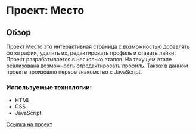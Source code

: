 # Проект: Место

## Обзор
Проект Место это интерактивная страница с возможностью добавлять фотографии,
удалять их, редактировать профиль и ставить лайки. Проект разрабатывается в
несколько этапов. На текущем этапе реализована возможность отредактировать
профиль. Также в данном проекте произошло первое знакомство с JavaScript.

### Используемые технологии:
* HTML
* CSS
* JavaScript

[Ссылка на проект](https://aarolin.github.io/mesto/)

